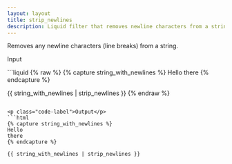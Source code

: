 ```yaml
---
layout: layout
title: strip_newlines
description: Liquid filter that removes newline characters from a string.
---
```


Removes any newline characters (line breaks) from a string.

<p class="code-label">Input</p>
```liquid
{% raw %}
{% capture string_with_newlines %}
Hello
there
{% endcapture %}

{{ string_with_newlines | strip_newlines }}
{% endraw %}
```

<p class="code-label">Output</p>
```html
{% capture string_with_newlines %}
Hello
there
{% endcapture %}

{{ string_with_newlines | strip_newlines }}
```
